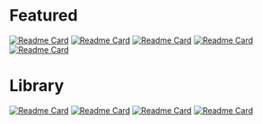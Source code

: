 # Featured
[![Readme Card](https://github-readme-stats.vercel.app/api/pin/?username=leixingyu&repo=mayaAsciiViewer)](https://github.com/leixingyu/mayaAsciiViewer)
[![Readme Card](https://github-readme-stats.vercel.app/api/pin/?username=leixingyu&repo=UnrealStylesheet)](https://github.com/leixingyu/UnrealStylesheet)
[![Readme Card](https://github-readme-stats.vercel.app/api/pin/?username=leixingyu&repo=jsonEditor)](https://github.com/leixingyu/jsonEditor)
[![Readme Card](https://github-readme-stats.vercel.app/api/pin/?username=leixingyu&repo=autoRigger)](https://github.com/leixingyu/autoRigger)
[![Readme Card](https://github-readme-stats.vercel.app/api/pin/?username=leixingyu&repo=mayaConnector)](https://github.com/leixingyu/mayaConnector)

# Library
[![Readme Card](https://github-readme-stats.vercel.app/api/pin/?username=leixingyu&repo=mayaUtil)](https://github.com/leixingyu/mayaUtil)
[![Readme Card](https://github-readme-stats.vercel.app/api/pin/?username=leixingyu&repo=codeEditor)](https://github.com/leixingyu/codeEditor)
[![Readme Card](https://github-readme-stats.vercel.app/api/pin/?username=leixingyu&repo=guiUtil)](https://github.com/leixingyu/guiUtil)
[![Readme Card](https://github-readme-stats.vercel.app/api/pin/?username=leixingyu&repo=pipelineUtil)](https://github.com/leixingyu/pipelineUtil)


